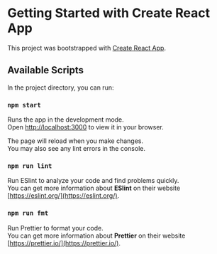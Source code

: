 # Getting Started with Create React App

This project was bootstrapped with [Create React App](https://github.com/facebook/create-react-app).

## Available Scripts

In the project directory, you can run:

### `npm start`

Runs the app in the development mode.\
Open [http://localhost:3000](http://localhost:3000) to view it in your browser.

The page will reload when you make changes.\
You may also see any lint errors in the console.

### `npm run lint`

Run ESlint to analyze your code and find problems quickly.\
You can get more information about **ESlint** on their website [https://eslint.org/](https://eslint.org/).

### `npm run fmt`

Run Prettier to format your code.\
You can get more information about **Prettier** on their website [https://prettier.io/](https://prettier.io/).

